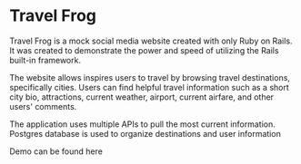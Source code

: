 # Travel Frog

Travel Frog is a mock social media website created with only Ruby on Rails. It was created to demonstrate the power and speed of utilizing the Rails built-in framework. 

The website allows inspires users to travel by browsing travel destinations, specifically cities. Users can find helpful travel information such as a short city bio, attractions, current weather, airport, current airfare, and other users' comments. 

The application uses multiple APIs to pull the most current information. Postgres database is used to organize destinations and user information 

Demo can be found here
